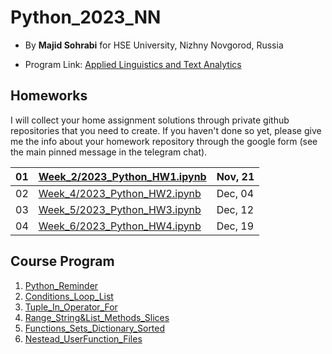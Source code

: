 # Python_2023_NN

- By **Majid Sohrabi** for HSE University, Nizhny Novgorod, Russia

- Program Link: [Applied Linguistics and Text Analytics](https://nnov.hse.ru/en/ma/appling/)

## Homeworks

I will collect your home assignment solutions through private github repositories that you need to create. If you haven't done so yet, please give me the info about your homework repository through the google form (see the main pinned message in the telegram chat).


| 01 | [Week_2/2023_Python_HW1.ipynb](Week_2/2023_Python_HW1.ipynb) | Nov, 21 |
| -- | ---------------------------- | ------- |
| 02 | [Week_4/2023_Python_HW2.ipynb](Week_4/2023_Python_HW2.ipynb) | Dec, 04 |
| 03 | [Week_5/2023_Python_HW3.ipynb](Week_5/2023_Python_HW3.ipynb) | Dec, 12 |
| 04 | [Week_6/2023_Python_HW4.ipynb](Week_6/2023_Python_HW4.ipynb) | Dec, 19 |

## Course Program

  1. [Python_Reminder](Week_1/Python_Reminder_2023(NN).ipynb)
  2. [Conditions_Loop_List](Week_2/Week_2_Conditions_Loop_List.ipynb)
  3. [Tuple_In_Operator_For](Week_3/Week_3_Tuple_In_For.ipynb)
  4. [Range_String&List_Methods_Slices](Week_4/Week_4_Range_StringList_Methods_Slices.ipynb)
  5. [Functions_Sets_Dictionary_Sorted](Week_5/Week_5_Functions_Sets_Dictionary.ipynb)
  6. [Nestead_UserFunction_Files](Week_6/Week_6_Nestead_User_Function_Files.ipynb)

